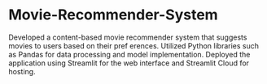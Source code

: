 # Movie-Recommender-System
 Developed a content-based movie recommender system that suggests movies to users based on their pref erences.  Utilized Python libraries such as Pandas for data processing and model implementation.  Deployed the application using Streamlit for the web interface and Streamlit Cloud for hosting.
